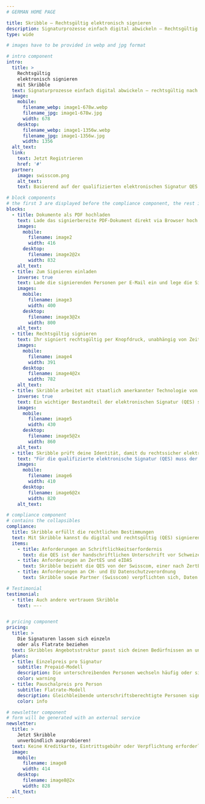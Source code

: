 ```yaml
---
# GERMAN HOME PAGE

title: Skribble – Rechtsgültig elektronisch signieren
description: Signaturprozesse einfach digital abwickeln – Rechtsgültig nach dem Schweizer & EU Gesetz.
type: wide

# images have to be provided in webp and jpg format

# intro component
intro:
  title: >
    Rechtsgültig
    elektronisch signieren
    mit Skribble
  text: Signaturprozesse einfach digital abwickeln – rechtsgültig nach dem Schweizer & EU Gesetz.
  image:
    mobile:
      filename_webp: image1-678w.webp
      filename_jpg: image1-678w.jpg
      width: 678
    desktop:
      filename_webp: image1-1356w.webp
      filename_jpg: image1-1356w.jpg
      width: 1356
  alt_text:
  link:
    text: Jetzt Registrieren
    href: '#'
  partner:
    image: swisscom.png
    alt_text:
    text: Basierend auf der qualifizierten elektronischen Signatur QES der Swisscom

# block components
# the first 3 are displayed before the compliance component, the rest is displayed after it
blocks:
  - title: Dokumente als PDF hochladen
    text: Lade das signierbereite PDF-Dokument direkt via Browser hoch oder nutze Skribble via API aus deiner Unternehmenssoftware heraus.
    images:
      mobile:
        filename: image2
        width: 416
      desktop:
        filename: image2@2x
        width: 832
    alt_text:
  - title: Zum Signieren einladen
    inverse: true
    text: Lade die signierenden Personen per E-Mail ein und lege die Signatur-Reihenfolge fest.
    images:
      mobile:
        filename: image3
        width: 400
      desktop:
        filename: image3@2x
        width: 800
    alt_text:
  - title: Rechtsgültig signieren
    text: Ihr signiert rechtsgültig per Knopfdruck, unabhängig von Zeit und Ort mit einer qualifizierten elektronischen Signatur nach Schweizer und EU Recht (ZertES und eIDAS).
    images:
      mobile:
        filename: image4
        width: 391
      desktop:
        filename: image4@2x
        width: 782
    alt_text:
  - title: Skribble arbeitet mit staatlich anerkannter Technologie von Swisscom
    inverse: true
    text: Ein wichtiger Bestandteil der elektronischen Signatur (QES) sind entsprechende digitale Zertifikate. Skribble bezieht diese von Swisscom, einer staatlich anerkannten Zertifizierungsstelle. Damit sind Signaturen, die über Skribble erstellt werden, der handschriftlichen Signatur nach Schweizer und EU Gesetz gleichgestellt.
    images:
      mobile:
        filename: image5
        width: 430
      desktop:
        filename: image5@2x
        width: 860
    alt_text:
  - title: Skribble prüft deine Identität, damit du rechtssicher elektronisch signieren kannst
    text: "Für die qualifizierte elektronische Signatur (QES) muss der Unterzeichnende seine Identität beweisen. Personen, die über eine geprüfte E-ID verfügen, können ohne zusätzliche Massnahmen direkt loslegen. Ansonsten bietet Skribble  für jeden Geschäftskontext eine passende Identifikationsmöglichkeit an."
    images:
      mobile:
        filename: image6
        width: 410
      desktop:
        filename: image6@2x
        width: 820
    alt_text:

# compliance component
# contains the collapsibles
compliance:
  title: Skribble erfüllt die rechtlichen Bestimmungen
  text: Mit Skribble kannst du digital und rechtsgültig (QES) signieren - nach den folgenden Gesetzen.
  items:
    - title: Anforderungen an Schriftlichkeitserfordernis
      text: die QES ist der handschriftlichen Unterschrift vor Schweizer (OR Art. 14 Abs. 2 bis) und EU Gesetz (eIDAS Nr. 910/2014 Art. 25 Abs. 2) gleichgestellt.
    - title: Anforderungen an ZertES und eIDAS
      text: Skribble bezieht die QES von der Swisscom, einer nach ZertES und eIDAS anerkannten Anbieterin von elektronischen Zertifikaten.
    - title: Anforderungen an CH- und EU Datenschutzverordnung
      text: Skribble sowie Partner (Swisscom) verpflichten sich, Daten gemäss DSG und DSGVO zu verwalten.

# Testimonial
testimonial:
  - title: Auch andere vertrauen Skribble
    text: –--


# pricing component
pricing:
  title: >
    Die Signaturen lassen sich einzeln
    oder als Flatrate beziehen
  text: Skribbles Angebotsstruktur passt sich deinen Bedürfnissen an und kann flexibel kombiniert werden.
  plans:
  - title: Einzelpreis pro Signatur
    subtitle: Prepaid-Modell
    description: Die unterschreibenden Personen wechseln häufig oder signieren einmalig
    color: warning
  - title: Pauschalpreis pro Person
    subtitle: Flatrate-Modell
    description: Gleichbleibende unterschriftsberechtigte Personen signieren häufig
    color: info

# newsletter component
# form will be generated with an external service
newsletter:
  title: >
    Jetzt Skribble
    unverbindlich ausprobieren!
  text: Keine Kreditkarte, Eintrittsgebühr oder Verpflichtung erforderlich.
  image:
    mobile:
      filename: image8
      width: 414
    desktop:
      filename: image8@2x
      width: 828
  alt_text:
---
```

